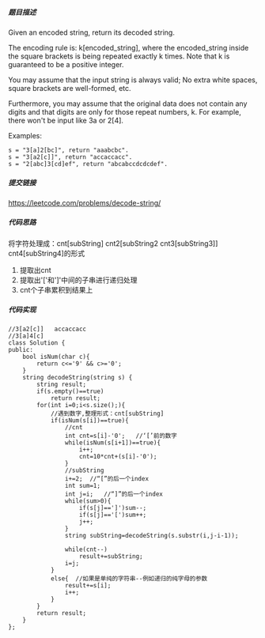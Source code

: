##### 题目描述
Given an encoded string, return its decoded string.

The encoding rule is: k[encoded_string], where the encoded_string inside the square brackets is being repeated exactly k times. Note that k is guaranteed to be a positive integer.

You may assume that the input string is always valid; No extra white spaces, square brackets are well-formed, etc.

Furthermore, you may assume that the original data does not contain any digits and that digits are only for those repeat numbers, k. For example, there won't be input like 3a or 2[4].

Examples:
```
s = "3[a]2[bc]", return "aaabcbc".
s = "3[a2[c]]", return "accaccacc".
s = "2[abc]3[cd]ef", return "abcabccdcdcdef".
```

##### 提交链接

https://leetcode.com/problems/decode-string/


##### 代码思路
将字符处理成：cnt[subString] cnt2[subString2 cnt3[subString3]] cnt4[subString4]的形式
1. 提取出cnt
2. 提取出'['和']'中间的子串进行递归处理
3. cnt个子串累积到结果上



##### 代码实现

```
//3[a2[c]]   accaccacc 
//3[a]4[c]
class Solution {
public:
    bool isNum(char c){
        return c<='9' && c>='0';
    }
    string decodeString(string s) {
        string result;
        if(s.empty()==true)
            return result;
        for(int i=0;i<s.size();){
            //遇到数字,整理形式：cnt[subString]
            if(isNum(s[i])==true){
                //cnt
                int cnt=s[i]-'0';   //‘[’前的数字
                while(isNum(s[i+1])==true){
                    i++;
                    cnt=10*cnt+(s[i]-'0');
                }
                //subString
                i+=2;  //“[”的后一个index
                int sum=1;
                int j=i;   //“]”的后一个index
                while(sum>0){
                    if(s[j]==']')sum--;
                    if(s[j]=='[')sum++;
                    j++;
                }
                string subString=decodeString(s.substr(i,j-i-1));
                
                while(cnt--)
                    result+=subString;
                i=j;
            }
            else{  //如果是单纯的字符串--例如递归的纯字母的参数
                result+=s[i];
                i++;
            }
        }
        return result;
    }
};


```
